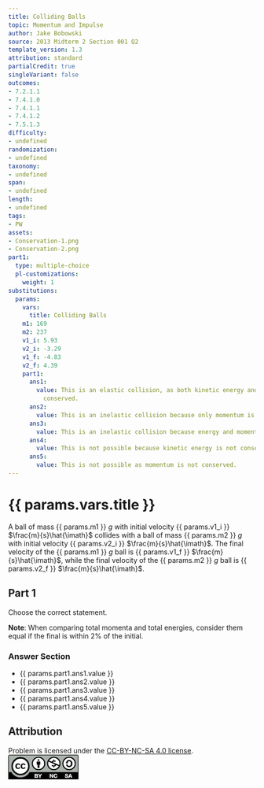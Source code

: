 ```yaml
---
title: Colliding Balls
topic: Momentum and Impulse
author: Jake Bobowski
source: 2013 Midterm 2 Section 001 Q2
template_version: 1.3
attribution: standard
partialCredit: true
singleVariant: false
outcomes:
- 7.2.1.1
- 7.4.1.0
- 7.4.1.1
- 7.4.1.2
- 7.5.1.3
difficulty:
- undefined
randomization:
- undefined
taxonomy:
- undefined
span:
- undefined
length:
- undefined
tags:
- PW
assets:
- Conservation-1.png
- Conservation-2.png
part1:
  type: multiple-choice
  pl-customizations:
    weight: 1
substitutions:
  params:
    vars:
      title: Colliding Balls
    m1: 169
    m2: 237
    v1_i: 5.93
    v2_i: -3.29
    v1_f: -4.83
    v2_f: 4.39
    part1:
      ans1:
        value: This is an elastic collision, as both kinetic energy and momentum are
          conserved.
      ans2:
        value: This is an inelastic collision because only momentum is conserved.
      ans3:
        value: This is an inelastic collision because energy and momentum are conserved.
      ans4:
        value: This is not possible because kinetic energy is not conserved.
      ans5:
        value: This is not possible as momentum is not conserved.
---
```

# {{ params.vars.title }}
A ball of mass {{ params.m1 }} $g$ with initial velocity {{ params.v1_i }} $\frac{m}{s}\hat{\imath}$ collides with a ball of mass {{ params.m2 }} $g$ with initial velocity {{ params.v2_i }} $\frac{m}{s}\hat{\imath}$. The final velocity of the {{ params.m1 }} $g$ ball is {{ params.v1_f }} $\frac{m}{s}\hat{\imath}$, while the final velocity of the {{ params.m2 }} $g$ ball is {{ params.v2_f }} $\frac{m}{s}\hat{\imath}$.

## Part 1

Choose the correct statement.

**Note**: When comparing total momenta and total energies, consider them equal if the final is within 2% of the initial.

### Answer Section

- {{ params.part1.ans1.value }}
- {{ params.part1.ans2.value }}
- {{ params.part1.ans3.value }}
- {{ params.part1.ans4.value }}
- {{ params.part1.ans5.value }}

## Attribution

Problem is licensed under the [CC-BY-NC-SA 4.0 license](https://creativecommons.org/licenses/by-nc-sa/4.0/).<br> ![The Creative Commons 4.0 license requiring attribution-BY, non-commercial-NC, and share-alike-SA license.](https://raw.githubusercontent.com/firasm/bits/master/by-nc-sa.png)